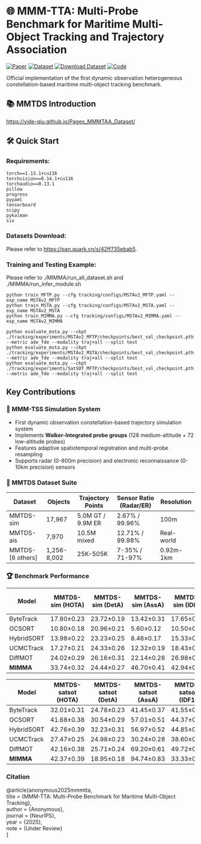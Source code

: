 
# 🌐 MMM-TTA: Multi-Probe Benchmark for Maritime Multi-Object Tracking and Trajectory Association

[![Paper](https://img.shields.io/badge/arXiv-Paper-31AE8A)]()
[![Dataset](https://img.shields.io/badge/Docs-MMTDS_Dataset-0089D6)](https://yide-qiu.github.io/Pages_MMMTAA_Dataset/)
[![Download Dataset](https://img.shields.io/badge/Download-Data-10B981)](https://pan.quark.cn/s/42ff735ebab5)
[![Code](https://img.shields.io/badge/Code-Data-0089D6)](https://github.com/Yide-Qiu/MMTD/)

Official implementation of the first dynamic observation heterogeneous constellation-based maritime multi-object tracking benchmark.

## 📚 MMTDS Introduction

https://yide-qiu.github.io/Pages_MMMTAA_Dataset/

## 🛠️ Quick Start

### Requirements:
```
torch==1.13.1+cu116
torchvision==0.14.1+cu116
torchaudio==0.13.1
pillow
progress
pyyaml
tensorboard
scipy
pykalman
six
```

### Datasets Download:

Please refer to https://pan.quark.cn/s/42ff735ebab5.

### Training and Testing Example:

Please refer to ./MIMMA/run_all_dataset.sh and ./MIMMA/run_infer_module.sh

```
python train_MFTP.py --cfg tracking/configs/MSTAv2_MFTP.yaml --exp_name MSTAv2_MFTP
python train_MSTA.py --cfg tracking/configs/MSTAv2_MSTA.yaml --exp_name MSTAv2_MSTA
python train_MIMMA.py --cfg tracking/configs/MSTAv2_MIMMA.yaml --exp_name MSTAv2_MIMMA
```

```
python evaluate_msta.py --ckpt ./tracking/experiments/MSTAv2_MFTP/checkpoints/best_val_checkpoint.pth.tar --metric ade_fde --modality traj+all --split test
python evaluate_msta.py --ckpt ./tracking/experiments/MSTAv2_MSTA/checkpoints/best_val_checkpoint.pth.tar --metric ade_fde --modality traj+all --split test
python evaluate_msta.py --ckpt ./tracking/experiments/SatSOT_MFTP/checkpoints/best_val_checkpoint.pth.tar --metric ade_fde --modality traj+all --split test
```

## Key Contributions

### 🌟 MMM-TSS Simulation System
- First dynamic observation constellation-based trajectory simulation system
- Implements **Walker-Integrated probe groups** (128 medium-altitude + 72 low-altitude probes)
- Features adaptive spatiotemporal registration and multi-probe resampling
- Supports radar (0-800m precision) and electronic reconnaissance (0-10km precision) sensors

### 🚢 MMTDS Dataset Suite
| Dataset        | Objects | Trajectory Points | Sensor Ratio (Radar/ER) | Resolution | 
|----------------|---------|-------------------|-------------------------|------------|
| MMTDS-sim      | 17,967  | 5.0M GT / 9.9M ER | 2.67% / 99.96%          | 100m       |
| MMTDS-ais      | 7,970   | 10.5M mixed       | 12.71% / 99.98%         | Real-world |
| MMTDS-[6 others]| 1,256-8,002 | 25K-505K    | 7-35% / 71-97%       | 0.92m-1km  |

### 🏆 Benchmark Performance
| Model       |MMTDS-sim (HOTA)|MMTDS-sim (DetA)|MMTDS-sim (AssA)|MMTDS-sim (IDF1)|MMTDS-satmtb (HOTA)| MMTDS-satmtb (DetA) |MMTDS-satmtb (AssA)|MMTDS-satmtb (IDF1)|MMTDS-ootb (HOTA)|MMTDS-ootb (DetA)  |MMTDS-ootb (AssA)|MMTDS-ootb (IDF1)|MMTDS-otb100 (HOTA)| MMTDS-otb100 (DetA)   |MMTDS-otb100 (AssA)|MMTDS-otb100 (IDF1)|
|-------------|--------|------|---------|---------------------|------|---------------|-----------------|-------|--------|-----------------|--------------|------|--------|------------------|---------|----------|
| ByteTrack   | 17.80±0.23 | 23.72±0.19 | 13.42±0.31 | 17.65±0.27 | 25.14±0.18 | 25.99±0.22 | 24.50±0.29 | 41.55±0.33 | 33.05±0.28 | 21.55±0.24 | 50.97±0.37 | 35.07±0.26 | 41.30±0.31 | 30.24±0.23 | 57.13±0.42 | 46.50±0.39 |
| OCSORT      | 10.80±0.18 | 20.96±0.21 | 5.60±0.12  | 10.50±0.15 | 25.56±0.27 | 29.61±0.32 | 22.24±0.25 | 42.07±0.36 | 36.75±0.29 | 25.87±0.23 | 52.73±0.41 | 35.99±0.33 | 36.30±0.28 | 31.95±0.26 | 42.29±0.34 | 36.48±0.31 |
| HybridSORT  | 13.98±0.22 | 23.23±0.25 | 8.46±0.17  | 15.33±0.19 | 24.87±0.24 | 27.31±0.28 | 22.86±0.27 | 39.47±0.35 | 37.42±0.32 | 26.47±0.29 | 53.62±0.43 | 37.02±0.34 | 42.23±0.37 | 37.55±0.33 | 48.85±0.42 | 41.55±0.38 |
| UCMCTrack   | 17.27±0.21 | 24.33±0.26 | 12.32±0.19 | 18.43±0.22 | 18.72±0.17 | 26.56±0.24 | 13.22±0.18 | 39.45±0.34 | 28.80±0.23 | 22.49±0.21 | 37.03±0.31 | 34.55±0.29 | 31.00±0.27 | 30.95±0.25 | 31.17±0.28 | 42.80±0.36 |
| DiffMOT     | 24.02±0.29 | 26.16±0.31 | 22.14±0.28 | 26.98±0.33 | 25.06±0.26 | 27.85±0.29 | 22.57±0.27 | 38.84±0.35 | 38.92±0.34 | 22.81±0.23 | 66.48±0.53 | 44.27±0.41 | 44.42±0.39 | 30.52±0.28 | 64.66±0.51 | 55.90±0.47 |
| **MIMMA**   | 33.74±0.32 | 24.44±0.27 | 46.70±0.41 | 42.94±0.38 | 44.46±0.39 | 48.13±0.43 | 42.44±0.37 | 54.79±0.48 | 49.03±0.42 | 26.52±0.28 | 92.98±0.72 | 50.00±0.45 | 55.04±0.49 | 39.43±0.35 | 76.89±0.63 | 66.67±0.58 |

| Model       |MMTDS-satsot (HOTA)|MMTDS-satsot (DetA)|MMTDS-satsot (AssA)|MMTDS-satsot (IDF1)|MMTDS-viso (HOTA)| MMTDS-viso (DetA) |MMTDS-viso (AssA)|MMTDS-viso (IDF1)|MMTDS-mtad (HOTA)|MMTDS-mtad (DetA)  |MMTDS-mtad (AssA)|MMTDS-mtad (IDF1)|MMTDS-ais (HOTA)| MMTDS-ais (DetA)|MMTDS-ais (AssA)|MMTDS-ais (IDF1)|
|-------------|----|----------|-----------------|-------------|----------------|---------------|------|--------|------------------|----------|-------|----------|-----------|-------|----------|-----------------|
| ByteTrack   | 32.01±0.31 | 24.78±0.23 | 41.45±0.37 | 41.55±0.36 | 28.26±0.27 | 14.21±0.16 | 56.22±0.49 | 25.64±0.24 | 39.78±0.35 | 39.63±0.34 | 40.04±0.36 | 54.81±0.47 | 19.36±0.21 | 27.07±0.25 | 13.87±0.17 | 21.18±0.22 |
| OCSORT      | 41.68±0.38 | 30.54±0.29 | 57.01±0.51 | 44.37±0.40 | 27.09±0.26 | 14.45±0.15 | 50.78±0.45 | 23.89±0.23 | 30.43±0.28 | 38.93±0.35 | 23.89±0.24 | 43.89±0.39 | 14.86±0.16 | 31.68±0.28 | 6.98±0.09  | 26.61±0.25 |
| HybridSORT  | 42.76±0.39 | 32.23±0.31 | 56.97±0.52 | 44.85±0.41 | 27.96±0.26 | 14.45±0.14 | 54.09±0.48 | 24.25±0.22 | 24.03±0.23 | 31.96±0.29 | 18.17±0.19 | 33.92±0.31 | 14.25±0.15 | 30.33±0.27 | 6.70±0.08  | 25.07±0.24 |
| UCMCTrack   | 27.47±0.25 | 24.98±0.23 | 30.24±0.28 | 38.60±0.35 | 23.38±0.22 | 13.57±0.14 | 40.33±0.36 | 24.75±0.23 | 29.09±0.27 | 39.54±0.36 | 21.50±0.21 | 40.96±0.37 | 11.03±0.12 | 29.60±0.27 | 4.11±0.06  | 14.54±0.16 |
| DiffMOT     | 42.16±0.38 | 25.71±0.24 | 69.20±0.61 | 49.72±0.44 | 22.48±0.21 | 15.47±0.16 | 32.71±0.30 | 29.08±0.27 | 27.91±0.26 | 38.82±0.35 | 20.18±0.20 | 35.76±0.32 | 8.19±0.09  | 25.78±0.24 | 2.61±0.04  | 7.62±0.08  |
| **MIMMA**   | 42.37±0.39 | 18.95±0.18 | 94.74±0.83 | 33.33±0.30 | 61.95±0.55 | 72.49±0.67 | 53.08±0.47 | 73.10±0.65 | 40.73±0.37 | 42.44±0.38 | 39.33±0.35 | 53.43±0.48 | 22.74±0.23 | 31.77±0.29 | 16.31±0.18 | 30.18±0.28 |


### Citation
@article{anonymous2025mmmtta,<br>
  title     = {MMM-TTA: Multi-Probe Benchmark for Maritime Multi-Object Tracking},<br>
  author    = {Anonymous},<br>
  journal   = {NeurIPS},<br>
  year      = {2025},<br>
  note      = {Under Review}<br>
}
